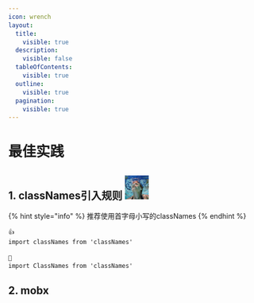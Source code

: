```yaml
---
icon: wrench
layout:
  title:
    visible: true
  description:
    visible: false
  tableOfContents:
    visible: true
  outline:
    visible: true
  pagination:
    visible: true
---
```


# 最佳实践

## 1. classNames引入规则  <img src=".gitbook/assets/ekko.png" alt="ekko" data-size="line">

{% hint style="info" %}
推荐使用首字母小写的classNames
{% endhint %}

```
👍
import classNames from 'classNames'

🤔
import ClassNames from 'classNames'
```

## 2. mobx
